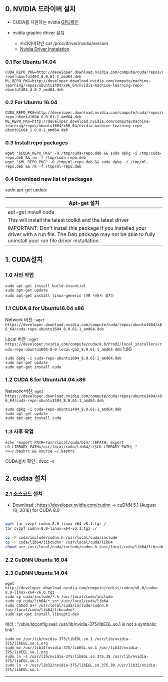 

## 0. NVIDIA 드라이버 설치 
- CUDA를 지원하는 nvidia [GPU확인](https://developer.nvidia.com/cuda-gpus)

- nvidia graphic driver [설치](http://www.nvidia.com/Download/index.aspx?lang=en-us) 
	- 드라이버확인 cat /proc/driver/nvidia/version
	- [Nvidia Driver Instalation](http://moothink.tistory.com/entry/%EC%9A%B0%EB%B6%84%ED%88%AC-1404-nvidia-%EB%93%9C%EB%9D%BC%EC%9D%B4%EB%B2%84-%EC%84%A4%EC%B9%98) 


### 0.1 For Ubuntu 14.04
```
CUDA_REPO_PKG=http://developer.download.nvidia.com/compute/cuda/repos/ubuntu1404/x86_64/cuda-repo-ubuntu1404_8.0.61-1_amd64.deb
ML_REPO_PKG=http://developer.download.nvidia.com/compute/machine-learning/repos/ubuntu1404/x86_64/nvidia-machine-learning-repo-ubuntu1404_4.0-2_amd64.deb
```
### 0.2 For Ubuntu 16.04
```
CUDA_REPO_PKG=http://developer.download.nvidia.com/compute/cuda/repos/ubuntu1604/x86_64/cuda-repo-ubuntu1604_8.0.61-1_amd64.deb
ML_REPO_PKG=http://developer.download.nvidia.com/compute/machine-learning/repos/ubuntu1604/x86_64/nvidia-machine-learning-repo-ubuntu1604_1.0.0-1_amd64.deb
```
### 0.3 Install repo packages
```
wget "$CUDA_REPO_PKG" -O /tmp/cuda-repo.deb && sudo dpkg -i /tmp/cuda-repo.deb && rm -f /tmp/cuda-repo.deb
wget "$ML_REPO_PKG" -O /tmp/ml-repo.deb && sudo dpkg -i /tmp/ml-repo.deb && rm -f /tmp/ml-repo.deb
```
### 0.4 Download new list of packages
sudo apt-get update

|Apt-get 설치|
|-|
|apt-get install cuda|
|This will install the latest toolkit  and the latest driver |
|IMPORTANT: Don't install this package if you installed your driver with a run file. The Deb package may not be able to fully uninstall your run file driver installation.|


## 1. CUDA설치 

### 1.0 사전 작업 
```
sudo apt-get install build-essential
sudo apt-get update
sudo apt-get install linux-generic (VM 사용시 설치) 
```

### 1.1 CUDA 8 for Ubuntu16.04 x86
Network 버젼 : `wget https://developer.download.nvidia.com/compute/cuda/repos/ubuntu1604/x86_64/cuda-repo-ubuntu1604_8.0.61-1_amd64.deb`

Local 버젼 : `wget https://developer.nvidia.com/compute/cuda/8.0/Prod2/local_installers/cuda-repo-ubuntu1604-8-0-local-ga2_8.0.61-1_amd64-deb` 1.9G

```
sudo dpkg -i cuda-repo-ubuntu1604_8.0.61-1_amd64.deb
sudo apt-get update
sudo apt-get install cuda
```

### 1.2 CUDA 8 for Ubuntu14.04 x86

Network 버젼: `wget https://developer.download.nvidia.com/compute/cuda/repos/ubuntu1404/x86_64/cuda-repo-ubuntu1404_8.0.61-1_amd64.deb`



```
sudo dpkg -i cuda-repo-ubuntu1404_8.0.61-1_amd64.deb
sudo apt-get update
sudo apt-get install cuda
```

### 1.3 사후 작업 
```
echo "export PATH=/usr/local/cuda/bin/:\$PATH; export LD_LIBRARY_PATH=/usr/local/cuda/lib64/:\$LD_LIBRARY_PATH; " >>~/.bashrc && source ~/.bashrc
```

CUDA설치 확인 : nvcc -v


## 2. cudaa 설치 

### 2.1 소스코드 설치 
- Download : https://developer.nvidia.com/cudnn ->  cuDNN 5.1 (August 10, 2016) for CUDA 8.0


```bash

wget tar cvzpf cudnn-8.0-linux-x64-v5.1.tgz /
tar cvzpf cudnn-8.0-linux-x64-v5.1.tgz ./

cp -P cuda/include/cudnn.h /usr/local/cuda/include
cp -P cuda/lib64/libcudnn* /usr/local/cuda/lib64
chmod a+r /usr/local/cuda/include/cudnn.h /usr/local/cuda/lib64/libcudnn*
```

### 2.2 CuDNN Ubuntu 16.04

### 2.3 CuDNN Ubuntu 14.04

```
wget http://developer.download.nvidia.com/compute/redist/cudnn/v6.0/cudnn-8.0-linux-x64-v6.0.tgz
sudo cp cuda/include/*.h /usr/local/cuda/include
sudo cp cuda/lib64/*.so* /usr/local/cuda/lib64
sudo chmod a+r /usr/local/cuda/include/cudnn.h /usr/local/cuda/lib64/libcudnn*
sudo apt-get install libcupti-dev
```

에러 : "/sbin/ldconfig.real: /usr/lib/nvidia-375/libEGL.so.1 is not a symbolic link"
```
sudo mv /usr/lib/nvidia-375/libEGL.so.1 /usr/lib/nvidia-375/libEGL.so.1.org
sudo mv /usr/lib32/nvidia-375/libEGL.so.1 /usr/lib32/nvidia-375/libEGL.so.1.org
sudo ln -s /usr/lib/nvidia-375/libEGL.so.375.39 /usr/lib/nvidia-375/libEGL.so.1
sudo ln -s /usr/lib32/nvidia-375/libEGL.so.375.39 /usr/lib32/nvidia-375/libEGL.so.1
```
---
